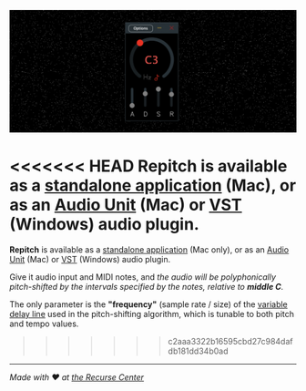 ![](screenshot.png)

<<<<<<< HEAD
**Repitch** is available as a [standalone application](https://github.com/maxwellpollack/repitch/releases/latest/download/Repitch.app.zip) (Mac), or as an [Audio Unit](https://github.com/maxwellpollack/repitch/releases/latest/download/repitch.component.zip) (Mac) or [VST](https://github.com/maxwellpollack/repitch/releases/latest/download/repitch.vst3.zip) (Windows) audio plugin.
=======
**Repitch** is available as a [standalone application](https://github.com/maxwellpollack/repitch/releases/latest/download/Repitch.app.zip) (Mac only), or as an [Audio Unit](https://github.com/maxwellpollack/repitch/releases/latest/download/repitch.component.zip) (Mac) or [VST](https://github.com/maxwellpollack/repitch/releases/latest/download/repitch.vst3.zip) (Windows) audio plugin.

Give it audio input and MIDI notes, and *the audio will be polyphonically pitch-shifted by the intervals specified by the notes, relative to **middle C**.*

The only parameter is the **"frequency"** (sample rate / size) of the [variable delay line](http://msp.ucsd.edu/techniques/latest/book-html/node115.html) used in the pitch-shifting algorithm, which is tunable to both pitch and tempo values.
>>>>>>> c2aaa3322b16595cbd27c984dafdb181dd34b0ad

---

*Made with ❤️ at [the Recurse Center](https://www.recurse.com)*
